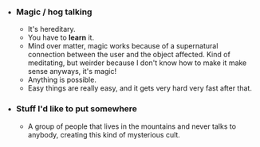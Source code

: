 - ### Magic / hog talking
	- It's hereditary.
	- You have to **learn** it.
	- Mind over matter, magic works because of a supernatural connection between the user and the object affected. Kind of meditating, but weirder because I don't know how to make it make sense anyways, it's magic!
	- Anything is possible.
	- Easy things are really easy, and it gets very hard very fast after that.
- ### Stuff I'd like to put somewhere
	- A group of people that lives in the mountains and never talks to anybody, creating this kind of mysterious cult.